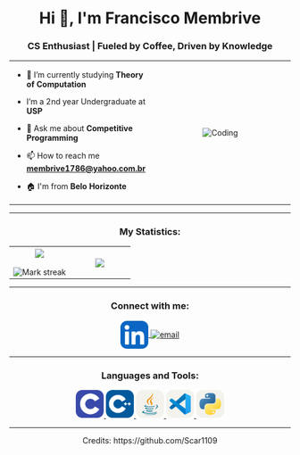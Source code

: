 <h1 align="center">Hi 👋, I'm Francisco Membrive</h1>
<h3 align="center">CS Enthusiast | Fueled by Coffee, Driven by Knowledge</h3>

<table align="center">
<tr border="none">
<td width="50%" align="left">
  
- 🌱 I’m currently studying **Theory of Computation**

-  I’m a 2nd year Undergraduate at **USP**

- 💬 Ask me about **Competitive Programming**

- 📫 How to reach me **membrive1786@yahoo.com.br**
  
- 🏠 I'm from **Belo Horizonte**

</td>
<td width="50%" align="center">

  <img align="center" alt="Coding" width="450" src="https://repository-images.githubusercontent.com/588181932/e36ec678-7984-4cdd-8e4c-a3932772ff8e">

  
  </td>
</tr>
</table>

---

<h3 align="center">My Statistics:</h3>
<p align="center">
<table align="center">
<tr border="none">
<td width="50%" align="center">
  
  <img  align="center"  src="https://github-readme-stats.vercel.app/api?username=francisconassif&theme=dark&show_icons=true&count_private=true" />
  <br></br>
  <img  title="🔥 Get streak stats for your profile at git.io/streak-stats" alt="Mark streak" src="https://github-readme-streak-stats.herokuapp.com/?user=francisconassif&theme=dark&hide_border=false" /> 
</td>
<td width="50%" align="center">

  <img  align="center"  src="https://github-readme-stats.anuraghazra1.vercel.app/api/top-langs/?username=francisconassif&theme=dark&hide_border=false&no-bg=true&no-frame=true&langs_count=10"/>
  
  </td>
</tr>
</table>

---

<h3 align="center">Connect with me:</h3>
<p align="center">
  <a href="https://linkedin.com/in/franciscomembrive" target="blank">
    <img align="center" src="https://github.com/tandpfun/skill-icons/blob/main/icons/LinkedIn.svg" alt="franciscomembrive" height="50" width="50" />
  </a>
  <a href="mailto:membrive1786@yahoo.com.br" target="blank">
    <img align="center" src="https://cdn.icon-icons.com/icons2/1488/PNG/512/5308-yahoo_102577.png" alt="email" height="50" width="50" />
  </a>
</p>


---

<h3 align="center">Languages and Tools:</h3>
<p align="center"> 
  <a href="https://www.cprogramming.com/" target="_blank" rel="noreferrer">
    <img src="https://github.com/tandpfun/skill-icons/blob/main/icons/C.svg" alt="c" width="50" height="50"/>
  </a> 
  <a href="https://www.w3schools.com/cpp/" target="_blank" rel="noreferrer">
    <img src="https://github.com/tandpfun/skill-icons/blob/main/icons/CPP.svg" alt="cplusplus" width="50" height="50"/>
  </a>
  <a href="https://www.java.com" target="_blank" rel="noreferrer">
    <img src="https://github.com/tandpfun/skill-icons/blob/main/icons/Java-Light.svg" alt="java" width="50" height="50"/>
  </a>
  <a href="https://code.visualstudio.com/" target="_blank" rel="noreferrer">
    <img src="https://github.com/tandpfun/skill-icons/blob/main/icons/VSCode-Light.svg" alt="vscode" width="50" height="50"/>
  </a>
  <a href="https://www.python.org/" target="_blank" rel="noreferrer">
    <img src="https://github.com/tandpfun/skill-icons/blob/main/icons/Python-Light.svg" alt="python" width="50" height="50"/>
  </a>
</p>


---

<p align="center">Credits: https://github.com/Scar1109</p>
<p align="center"><a href="https://github.com/Scar1109"></a></p>
